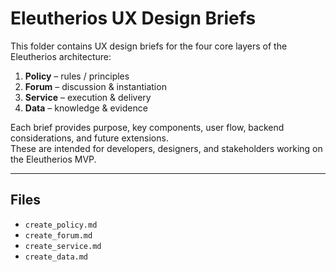 # Eleutherios UX Design Briefs

This folder contains UX design briefs for the four core layers of the Eleutherios architecture:

1. **Policy** – rules / principles  
2. **Forum** – discussion & instantiation  
3. **Service** – execution & delivery  
4. **Data** – knowledge & evidence  

Each brief provides purpose, key components, user flow, backend considerations, and future extensions.  
These are intended for developers, designers, and stakeholders working on the Eleutherios MVP.

---

## Files
- `create_policy.md`
- `create_forum.md`
- `create_service.md`
- `create_data.md`
